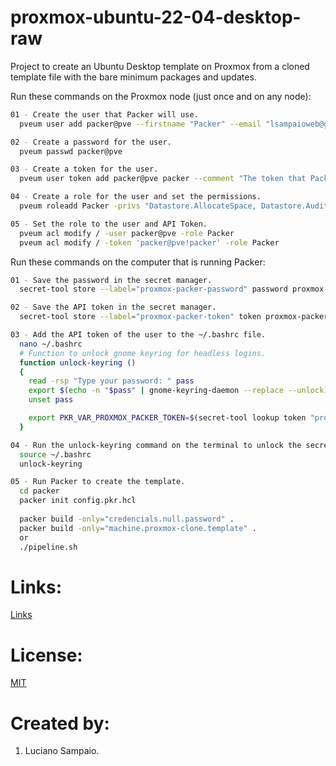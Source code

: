 # proxmox-ubuntu-22-04-desktop-raw
Project to create an Ubuntu Desktop template on Proxmox from a cloned template file with the bare minimum packages and updates.

Run these commands on the Proxmox node (just once and on any node):
```bash
01 - Create the user that Packer will use.
  pveum user add packer@pve --firstname "Packer" --email "lsampaioweb@gmail.com" --comment "The user that Packer will use."

02 - Create a password for the user.
  pveum passwd packer@pve

03 - Create a token for the user.
  pveum user token add packer@pve packer --comment "The token that Packer will use."

04 - Create a role for the user and set the permissions.
  pveum roleadd Packer -privs "Datastore.AllocateSpace, Datastore.Audit, Sys.Modify, VM.Allocate, VM.Audit, VM.Clone, VM.Config.CDROM, VM.Config.CPU, VM.Config.Cloudinit, VM.Config.Disk, VM.Config.HWType, VM.Config.Memory, VM.Config.Network, VM.Config.Options, VM.Console, VM.Monitor, VM.PowerMgmt"

05 - Set the role to the user and API Token.
  pveum acl modify / -user packer@pve -role Packer
  pveum acl modify / -token 'packer@pve!packer' -role Packer
```

Run these commands on the computer that is running Packer:

```bash
01 - Save the password in the secret manager.
  secret-tool store --label="proxmox-packer-password" password proxmox-packer-password

02 - Save the API token in the secret manager.
  secret-tool store --label="proxmox-packer-token" token proxmox-packer-token

03 - Add the API token of the user to the ~/.bashrc file.
  nano ~/.bashrc
  # Function to unlock gnome keyring for headless logins.
  function unlock-keyring ()
  {
    read -rsp "Type your password: " pass
    export $(echo -n "$pass" | gnome-keyring-daemon --replace --unlock)
    unset pass

    export PKR_VAR_PROXMOX_PACKER_TOKEN=$(secret-tool lookup token "proxmox-packer-token")
  }

04 - Run the unlock-keyring command on the terminal to unlock the secret - manager.
  source ~/.bashrc
  unlock-keyring

05 - Run Packer to create the template.
  cd packer
  packer init config.pkr.hcl
  
  packer build -only="credencials.null.password" .
  packer build -only="machine.proxmox-clone.template" .
  or 
  ./pipeline.sh
```

# Links:

[Links](links.md "Links")

# License:

[MIT](LICENSE "MIT License")

# Created by: 

1. Luciano Sampaio.
